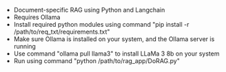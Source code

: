 - Document-specific RAG using Python and Langchain
- Requires Ollama
- Install required python modules using command "pip install -r /path/to/req_txt/requirements.txt"
- Make sure Ollama is installed on your system, and the Ollama server is running
- Use command "ollama pull llama3" to install LLaMa 3 8b on your system
- Run using command "python /path/to/rag_app/DoRAG.py"
